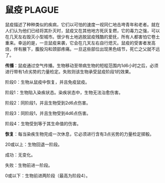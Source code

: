 # 鼠疫 PLAGUE

鼠疫描述了种种类似的疾病，它们以可怕的速度一视同仁地击垮青年和老者。就在人们认为他们已经将其扑灭时，鼠疫又在其他地方死灰复燃，它的毒力之强，可以在几天左右毁灭小型城市。很少有土地逃脱鼠疫残酷的爱抚，所有人都害怕它卷土重来。幸运的是，一旦鼠疫来袭，它会在几天左右自行熄灭。鼠疫的受害者发高烧，伴有腋下，腹股沟和颈部疼痛。一旦这些部位出现黑色结节，死亡之父就不远了。

**传播**：鼠疫通过空气传播。生物移动至带病生物的短程范围内1d6小时之后，必须进行带有1点劣势的力量检定。失败则该生物承受鼠疫阶段1的效果。

阶段0：生物从鼠疫中恢复，并且免疫鼠疫。

阶段1：生物陷入染疾状态。染疾状态中，生物无法治愈伤害。

阶段2：同阶段1，并且生物受到2d6点伤害。

阶段3：同阶段1，并且生物受到4d6点伤害。

阶段4：生物受到等于其生命值的伤害。

**恢复**：每当染疾生物完成一次休息，它必须进行含有3点劣势的力量检定掷骰。

20或以上：生物回退一阶段。

成功：无变化。

失败：生物前进一阶段。

0或以下：生物前进两阶段（最高为阶段4）。
